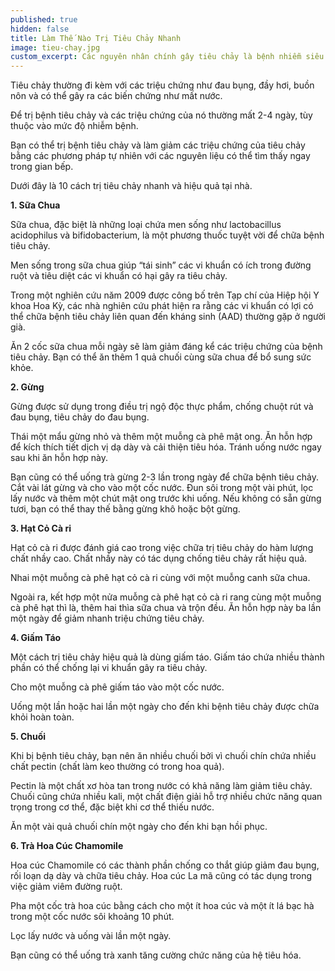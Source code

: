 ```yaml
---
published: true
hidden: false
title: Làm Thế Nào Trị Tiêu Chảy Nhanh
image: tieu-chay.jpg
custom_excerpt: Các nguyên nhân chính gây tiêu chảy là bệnh nhiễm siêu vi, nhiễm khuẩn, ăn thực phẩm hoặc uống nước bị ô nhiễm, lo lắng, các bệnh đường ruột như hội chứng ruột kích thích, bệnh Crohn và viêm loét đại tràng.
---
```


Tiêu chảy thường đi kèm với các triệu chứng như đau bụng, đầy hơi, buồn nôn và có thể gây ra các biến chứng như mất nước.

Để trị bệnh tiêu chảy và các triệu chứng của nó thường mất 2-4 ngày, tùy thuộc vào mức độ nhiễm bệnh.

Bạn có thể trị bệnh tiêu chảy và làm giảm các triệu chứng của tiêu chảy bằng các phương pháp tự nhiên với các nguyên liệu có thể tìm thấy ngay trong gian bếp.

 
Dưới đây là 10 cách trị tiêu chảy nhanh và hiệu quả tại nhà.

**1. Sữa Chua**

Sữa chua, đặc biệt là những loại chứa men sống như lactobacillus acidophilus và bifidobacterium, là một phương thuốc tuyệt vời để chữa bệnh tiêu chảy.

Men sống trong sữa chua giúp “tái sinh” các vi khuẩn có ích trong đường ruột và tiêu diệt các vi khuẩn có hại gây ra tiêu chảy.

Trong một nghiên cứu năm 2009 được công bố trên Tạp chí của Hiệp hội Y khoa Hoa Kỳ, các nhà nghiên cứu phát hiện ra rằng các vi khuẩn có lợi có thể chữa bệnh tiêu chảy liên quan đến kháng sinh (AAD) thường gặp ở người già.

Ăn 2 cốc sữa chua mỗi ngày sẽ làm giảm đáng kể các triệu chứng của bệnh tiêu chảy. Bạn có thể ăn thêm 1 quả chuối cùng sữa chua để bổ sung sức khỏe.

 **2. Gừng**

Gừng được sử dụng trong điều trị ngộ độc thực phẩm, chống chuột rút và đau bụng, tiêu chảy do đau bụng.

Thái một mẩu gừng nhỏ và thêm một muỗng cà phê mật ong. Ăn hỗn hợp để kích thích tiết dịch vị dạ dày và cải thiện tiêu hóa. Tránh uống nước ngay sau khi ăn hỗn hợp này.

Bạn cũng có thể uống trà gừng 2-3 lần trong ngày để chữa bệnh tiêu chảy. Cắt vài lát gừng và cho vào một cốc nước. Đun sôi trong một vài phút, lọc lấy nước và thêm một chút mật ong trước khi uống. Nếu không có sẵn gừng tươi, bạn có thể thay thế bằng gừng khô hoặc bột gừng.
 
**3. Hạt Cỏ Cà ri**

Hạt cỏ cà ri được đánh giá cao trong việc chữa trị tiêu chảy do hàm lượng chất nhầy cao. Chất nhầy này có tác dụng chống tiêu chảy rất hiệu quả.

Nhai một muỗng cà phê hạt cỏ cà ri cùng với một muỗng canh sữa chua.

Ngoài ra, kết hợp một nửa muỗng cà phê hạt cỏ cà ri rang cùng một muỗng cà phê hạt thì là, thêm hai thìa sữa chua và trộn đều. Ăn hỗn hợp này ba lần một ngày để giảm nhanh triệu chứng tiêu chảy.
 
**4. Giấm Táo**

Một cách trị tiêu chảy hiệu quả là dùng giấm táo. Giấm táo chứa nhiều thành phần có thể chống lại vi khuẩn gây ra tiêu chảy.

Cho một muỗng cà phê giấm táo vào một cốc nước.

Uống một lần hoặc hai lần một ngày cho đến khi bệnh tiêu chảy được chữa khỏi hoàn toàn.
 
**5. Chuối**

Khi bị bệnh tiêu chảy, bạn nên ăn nhiều chuối bởi vì chuối chín chứa nhiều chất pectin (chất làm keo thường có trong hoa quả).

Pectin là một chất xơ hòa tan trong nước có khả năng làm giảm tiêu chảy. Chuối cũng chứa nhiều kali, một chất điện giải hỗ trợ nhiều chức năng quan trọng trong cơ thể, đặc biệt khi cơ thể thiếu nước.

Ăn một vài quả chuối chín một ngày cho đến khi bạn hồi phục.

 **6. Trà Hoa Cúc Chamomile**

Hoa cúc Chamomile có các thành phần chống co thắt giúp giảm đau bụng, rối loạn dạ dày và chữa tiêu chảy. Hoa cúc La mã cũng có tác dụng trong việc giảm viêm đường ruột.

Pha một cốc trà hoa cúc bằng cách cho một ít hoa cúc và một ít lá bạc hà trong một cốc nước sôi khoảng 10 phút.

Lọc lấy nước và uống vài lần một ngày.

Bạn cũng có thể uống trà xanh tăng cường chức năng của hệ tiêu hóa.